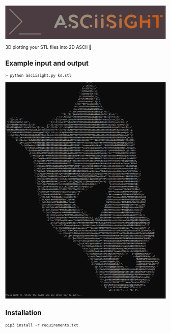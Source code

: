 ![asciisight](content/asciisight.png)

3D plotting your STL files into 2D ASCII 🎨

## Example input and output
```
> python asciisight.py ks.stl
```

![example](content/example.png)

## Installation

```
pip3 install -r requirements.txt
```